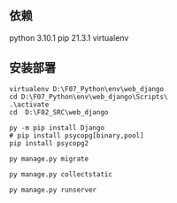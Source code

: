 ## 依赖
python 3.10.1
pip 21.3.1
virtualenv

## 安装部署

```
virtualenv D:\F07_Python\env\web_django
cd D:\F07_Python\env\web_django\Scripts\
.\activate
cd  D:\F02_SRC\web_django
```
```
py -m pip install Django
# pip install psycopg[binary,pool]  
pip install psycopg2

py manage.py migrate

py manage.py collectstatic

py manage.py runserver
```

